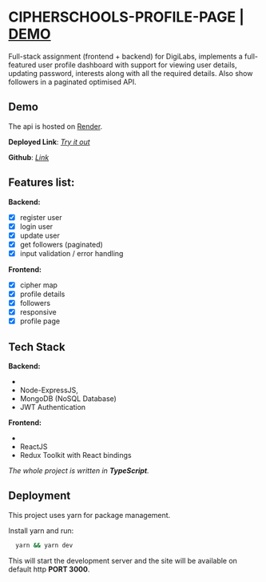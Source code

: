 # CIPHERSCHOOLS-PROFILE-PAGE | [DEMO](https://cipherschools-profile.onrender.com/)

Full-stack assignment (frontend + backend) for DigiLabs, implements a full-featured user profile dashboard with support for viewing user details, updating password, interests along with all the required details. Also show followers in a paginated optimised API.

## Demo

The api is hosted on [Render](https://render.com/).

**Deployed Link**: [_Try it out_](https://cipherschools-profile.onrender.com/)

**Github**: [_Link_](https://github.com/ananyo141/cipherschools-profile-page/)

## Features list:

**Backend:**

- [x] register user
- [x] login user
- [x] update user
- [x] get followers (paginated)
- [x] input validation / error handling

**Frontend:**

- [x] cipher map
- [x] profile details
- [x] followers
- [x] responsive
- [x] profile page

## Tech Stack

**Backend:**

-
- Node-ExpressJS,
- MongoDB (NoSQL Database)
- JWT Authentication

**Frontend:**

-
- ReactJS
- Redux Toolkit with React bindings

_The whole project is written in **TypeScript**._

## Deployment

This project uses yarn for package management.

Install yarn and run:

```bash
  yarn && yarn dev
```

This will start the development server and the site will be available on default http **PORT 3000**.
